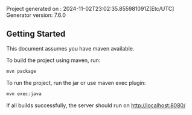 Project generated on : 2024-11-02T23:02:35.855981091Z[Etc/UTC]
Generator version: 7.6.0

## Getting Started

This document assumes you have maven available.

To build the project using maven, run:

```bash
mvn package
```

To run the project, run the jar or use maven exec plugin:

```bash
mvn exec:java
```

If all builds successfully, the server should run on [http://localhost:8080/](http://localhost:8080/)
